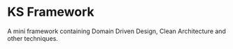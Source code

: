 # KS Framework
A mini framework containing Domain Driven Design, Clean Architecture and other techniques.
